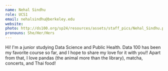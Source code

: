 ```yaml
---
name: Nehal Sindhu
role: UCS1
email: nehalsindhu@berkeley.edu
website:
photo: http://ds100.org/sp24/resources/assets/staff_pics/Nehal_Sindhu.png
pronouns: She/Her/Hers
---
```


Hi! I'm a junior studying Data Science and Public Health. Data 100 has been my favorite course so far, and I hope to share my love for it with you!! Apart from that, I love pandas (the animal more than the library), matcha, concerts, and Thai food!
